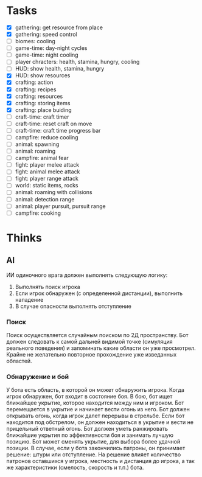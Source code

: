 # Tasks

- [x] gathering: get resource from place
- [x] gathering: speed control
- [ ] biomes: cooling
- [ ] game-time: day-night cycles
- [ ] game-time: night cooling
- [ ] player chracters: health, stamina, hungry, cooling
- [ ] HUD: show health, stamina, hungry
- [x] HUD: show resources
- [x] crafting: action
- [x] crafting: recipes
- [x] crafting: resources
- [x] crafting: storing items
- [x] crafting: place buiding
- [ ] craft-time: craft timer
- [ ] craft-time: reset craft on move
- [ ] craft-time: craft time progress bar
- [ ] campfire: reduce cooling
- [ ] animal: spawning
- [ ] animal: roaming
- [ ] campfire: animal fear
- [ ] fight: player melee attack
- [ ] fight: animal melee attack
- [ ] fight: player range attack
- [ ] world: static items, rocks
- [ ] animal: roaming with collisions
- [ ] animal: detection range
- [ ] animal: player pursuit, pursuit range
- [ ] campfire: cooking

# Thinks

## AI

ИИ одиночного врага должен выполнять следующую логику:
1. Выполнять поиск игрока
2. Если игрок обнаружен (с определенной дистанции), выполнить нападение
3. В случае опасности выполнять отступление

### Поиск 
Поиск осуществляется случайным поиском по 2Д пространству. Бот должен следовать
к самой дальней видимой точке (симуляция реального поведения) и запоминать
какие области он уже просмотрел. Крайне не желательно повторное прохождение уже
изведанных областей.

### Обнаружение и бой
У бота есть область, в которой он может обнаружить игрока. Когда игрок
обнаружен, бот входит в состояние боя. В бою, бот ищет ближайщее укрытие,
которое находится между ним и игроком. Бот перемещается в укрытие и начинает
вести огонь из него.
Бот должен открывать огонь, когда игрок далет перерывы в стрельбе. Если бот
находится под обстрелом, он должен находиться в укрытие и вести не прицельный
ответный огонь.
Бот должен уметь ранжировать ближайшие укрытия по эффективности боя и занимать
лучшую позицию. Бот может сменять укрытие, для выбора более удачной позиции. 
В случае, если у бота закончились патроны, он принимает решение: штурм или
отступление. На решение влияет количество патронов оставшихся у игрока,
местность и дистанция до игрока, а так же характеристики (смелость, скорость и
т.п.) бота.
